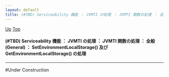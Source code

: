 ```yaml
---
layout: default
title: (#TBD) Serviceability 機能 ： JVMTI の処理 ： JVMTI 関数の処理 ： 全般 (General) ： SetEnvironmentLocalStorage() 及び GetEnvironmentLocalStorage() の処理
---
```

[Up](noh4kNMurg.html) [Top](../index.html)

#### (#TBD) Serviceability 機能 ： JVMTI の処理 ： JVMTI 関数の処理 ： 全般 (General) ： SetEnvironmentLocalStorage() 及び GetEnvironmentLocalStorage() の処理

--- 
#Under Construction







